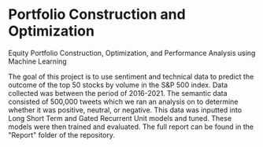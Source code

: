 # Portfolio Construction and Optimization
Equity Portfolio Construction, Optimization, and Performance Analysis using Machine Learning


The goal of this project is to use sentiment and technical data to predict the outcome of the top 50 stocks by volume in the S&P 500 index. Data collected was between the period of 2016-2021. The semantic data consisted of 500,000 tweets which we ran an analysis on to determine whether it was positive, neutral, or negative. This data was inputted into Long Short Term and Gated Recurrent Unit models and tuned. These models were then trained and evaluated. The full report can be found in the "Report" folder of the repository.   

